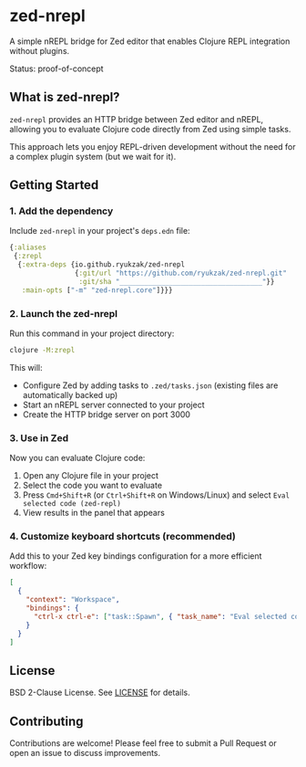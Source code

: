 # zed-nrepl

A simple nREPL bridge for Zed editor that enables Clojure REPL integration without plugins.

Status: proof-of-concept

## What is zed-nrepl?

`zed-nrepl` provides an HTTP bridge between Zed editor and nREPL, allowing you to evaluate Clojure code directly from Zed using simple tasks.

This approach lets you enjoy REPL-driven development without the need for a complex plugin system (but we wait for it).

## Getting Started

### 1. Add the dependency

Include `zed-nrepl` in your project's `deps.edn` file:

```clojure
{:aliases
 {:zrepl
  {:extra-deps {io.github.ryukzak/zed-nrepl
                {:git/url "https://github.com/ryukzak/zed-nrepl.git"
                 :git/sha "___________________________________"}}
   :main-opts ["-m" "zed-nrepl.core"]}}}
```

### 2. Launch the zed-nrepl

Run this command in your project directory:

```bash
clojure -M:zrepl
```

This will:
- Configure Zed by adding tasks to `.zed/tasks.json` (existing files are automatically backed up)
- Start an nREPL server connected to your project
- Create the HTTP bridge server on port 3000

### 3. Use in Zed

Now you can evaluate Clojure code:
1. Open any Clojure file in your project
2. Select the code you want to evaluate
3. Press `Cmd+Shift+R` (or `Ctrl+Shift+R` on Windows/Linux) and select `Eval selected code (zed-repl)`
4. View results in the panel that appears

### 4. Customize keyboard shortcuts (recommended)

Add this to your Zed key bindings configuration for a more efficient workflow:

```json
[
  {
    "context": "Workspace",
    "bindings": {
      "ctrl-x ctrl-e": ["task::Spawn", { "task_name": "Eval selected code (zed-repl)" }]
    }
  }
]
```

## License

BSD 2-Clause License. See [LICENSE](LICENSE) for details.

## Contributing

Contributions are welcome! Please feel free to submit a Pull Request or open an issue to discuss improvements.
